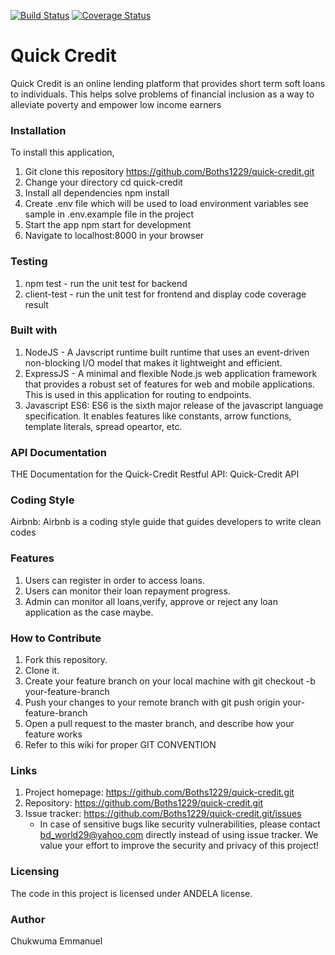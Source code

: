 [![Build Status](https://travis-ci.com/Boths1229/quick-credit.svg?branch=develop)](https://travis-ci.com/Boths1229/quick-credit)
[![Coverage Status](https://coveralls.io/repos/github/Boths1229/quick-credit/badge.svg?branch=develop)](https://coveralls.io/github/Boths1229/quick-credit?branch=develop)

# Quick Credit
 Quick Credit is an online lending platform that provides short term soft loans to individuals. This
helps solve problems of financial inclusion as a way to alleviate poverty and empower low
income earners

### Installation
To install this application,

  1. Git clone this repository https://github.com/Boths1229/quick-credit.git
  2. Change your directory cd quick-credit
  3. Install all dependencies npm install
  4. Create .env file which will be used to load environment variables see sample in .env.example file in the project
  5. Start the app npm start for development
  6. Navigate to localhost:8000 in your browser

### Testing

  1. npm test - run the unit test for backend
  2. client-test - run the unit test for frontend and display code coverage result

### Built with

  1. NodeJS - A Javscript runtime built runtime that uses an event-driven non-blocking I/O model that makes it lightweight and efficient.
  2. ExpressJS - A minimal and flexible Node.js web application framework that provides a robust set of features for web and mobile applications. This is used in this application for routing to endpoints.
  3. Javascript ES6: ES6 is the sixth major release of the javascript language specification. It enables features like constants, arrow functions, template literals, spread opeartor, etc.

### API Documentation

  THE Documentation for the Quick-Credit Restful API: Quick-Credit API 

### Coding Style

  Airbnb: Airbnb is a coding style guide that guides developers to write clean codes   

### Features

   1. Users can register in order to access loans.
   2. Users can monitor their loan repayment progress.
   3. Admin can monitor all loans,verify, approve or reject any loan application as the case maybe. 

### How to Contribute

  1. Fork this repository.
  2. Clone it.
  3. Create your feature branch on your local machine with git checkout -b your-feature-branch
  4. Push your changes to your remote branch with git push origin your-feature-branch
  5. Open a pull request to the master branch, and describe how your feature works
  6. Refer to this wiki for proper GIT CONVENTION  

### Links

  1. Project homepage: https://github.com/Boths1229/quick-credit.git
  2. Repository: https://github.com/Boths1229/quick-credit.git
  3. Issue tracker: https://github.com/Boths1229/quick-credit.git/issues
        * In case of sensitive bugs like security vulnerabilities, please contact bd_world29@yahoo.com directly instead of using issue    tracker. We value your effort to improve the security and privacy of this project!  

### Licensing

  The code in this project is licensed under ANDELA license.  

### Author

   Chukwuma Emmanuel                         
